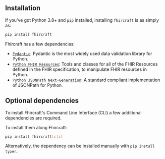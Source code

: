 


## Installation

If you've got Python 3.8+ and `pip` installed, installing `fhircraft` is as simply as:

```bash
pip install fhircraft
``` 

Fhircraft has a few dependencies:

- [`Pydantic`](https://docs.pydantic.dev/latest/): Pydantic is the most widely used data validation library for Python.
- [`Python FHIR Resources`](https://github.com/nazrulworld/fhir.resources): Tools and classes for all of the FHIR Resources defined in the FHIR specification, to manipulate FHIR resources in Python.
- [`Python JSONPath Next-Generation`](https://github.com/h2non/jsonpath-ng): A standard compliant implementation of JSONPath for Python.

## Optional dependencies

To install Fhircraft's Command Line Interface (CLI) a few additional dependencies are required. 

To install them along Fhircraft:
```bash
pip install fhircraft[cli]
```  

Alternatively, the dependency can be installed manually with `pip install typer`.